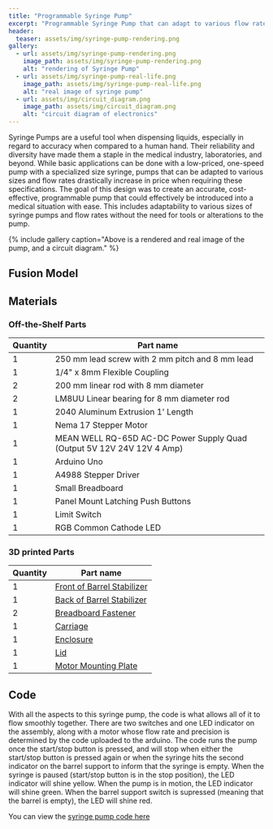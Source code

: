 ```yaml
---
title: "Programmable Syringe Pump"
excerpt: "Programmable Syringe Pump that can adapt to various flow rates and barrel size."
header:
  teaser: assets/img/syringe-pump-rendering.png
gallery:
  - url: assets/img/syringe-pump-rendering.png
    image_path: assets/img/syringe-pump-rendering.png
    alt: "rendering of Syringe Pump"
  - url: assets/img/syringe-pump-real-life.png
    image_path: assets/img/syringe-pump-real-life.png
    alt: "real image of syringe pump"
  - url: assets/img/circuit_diagram.png
    image_path: assets/img/circuit_diagram.png
    alt: "circuit diagram of electronics"
---
```


Syringe Pumps are a useful tool when dispensing liquids, especially in regard to accuracy when compared to a human hand. Their reliability and diversity have made them a staple in the medical industry, laboratories, and beyond. While basic applications can be done with a low-priced, one-speed pump with a specialized size syringe, pumps that can be adapted to various sizes and flow rates drastically increase in price when requiring these specifications. The goal of this design was to create an accurate, cost-effective, programmable pump that could effectively be introduced into a medical situation with ease. This includes adaptability to various sizes of syringe pumps and flow rates without the need for tools or alterations to the pump.

{% include gallery caption="Above is a rendered and real image of the pump, and a circuit diagram." %}

## Fusion Model


## Materials
### Off-the-Shelf Parts

| Quantity | Part name |
| ------------ |--------------|
| 1 | 250 mm lead screw with 2 mm pitch and 8 mm lead |
| 1 | 1/4" x 8mm Flexible Coupling |
| 2 | 200 mm linear rod with 8 mm diameter |
| 2 | LM8UU Linear bearing for 8 mm diameter rod |
| 1 | 2040 Aluminum Extrusion 1' Length |
| 1 | Nema 17 Stepper Motor |
| 1 | MEAN WELL RQ-65D AC-DC Power Supply Quad (Output 5V 12V 24V 12V 4 Amp) |
| 1 | Arduino Uno |
| 1 | A4988 Stepper Driver |
| 1 | Small Breadboard |
| 1 | Panel Mount Latching Push Buttons |
| 1 | Limit Switch |
| 1 | RGB Common Cathode LED |

### 3D printed Parts

| Quantity | Part name |
| ------------ |--------------|
| 1 | [Front of Barrel Stabilizer](https://github.com/z-marshall/z-marshall.github.io/blob/main/assets/drawings/Front%20of%20barrel%20stabilizer.png)  |
| 1 | [Back of Barrel Stabilizer](https://github.com/z-marshall/z-marshall.github.io/blob/main/assets/drawings/back%20of%20barrel%20stabilizer.png) |
| 2 | [Breadboard Fastener](https://github.com/z-marshall/z-marshall.github.io/blob/main/assets/drawings/breadboard%20fastener.png)  |
| 1 | [Carriage](https://github.com/z-marshall/z-marshall.github.io/blob/main/assets/drawings/carriage.png) |
| 1 | [Enclosure](https://github.com/z-marshall/z-marshall.github.io/blob/main/assets/drawings/enclosure.png) |
| 1 | [Lid](https://github.com/z-marshall/z-marshall.github.io/blob/main/assets/drawings/lid.png) |
| 1 | [Motor Mounting Plate](https://github.com/z-marshall/z-marshall.github.io/blob/main/assets/drawings/motor%20mounting%20plate.png) |


## Code
With all the aspects to this syringe pump, the code is what allows all of it to flow smoothly together. There are two switches and one LED indicator on the assembly, along with a motor whose flow rate and precision is determined by the code uploaded to the arduino. The code runs the pump once the start/stop button is pressed, and will stop when either the start/stop button is pressed again or when the syringe hits the second indicator on the barrel support to inform that the syringe is empty. When the syringe is paused (start/stop button is in the stop position), the LED indicator will shine yellow. When the pump is in motion, the LED indicator will shine green. When the barrel support switch is supressed (meaning that the barrel is empty), the LED will shine red.

You can view the [syringe pump code here](https://github.com/z-marshall/syringe_code/blob/main/syringe_pump_code.ino)
